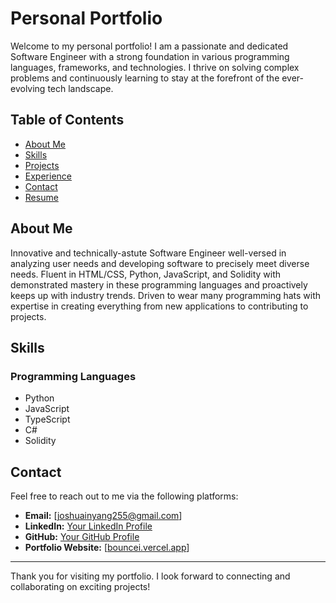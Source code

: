 # Personal Portfolio

Welcome to my personal portfolio! I am a passionate and dedicated Software Engineer with a strong foundation in various programming languages, frameworks, and technologies. I thrive on solving complex problems and continuously learning to stay at the forefront of the ever-evolving tech landscape.

## Table of Contents

- [About Me](#about-me)
- [Skills](#skills)
- [Projects](#projects)
- [Experience](#experience)
- [Contact](#education)
- [Resume](#certifications)

## About Me

Innovative and technically-astute Software Engineer well-versed in analyzing user needs and developing software to precisely meet diverse needs. Fluent in HTML/CSS, Python, JavaScript, and Solidity with demonstrated mastery in these programming languages and proactively keeps up with industry trends. Driven to wear many programming hats with expertise in creating everything from new applications to contributing to projects.

## Skills

### Programming Languages

- Python
- JavaScript
- TypeScript
- C#
- Solidity

## Contact

Feel free to reach out to me via the following platforms:

- **Email:** [joshuainyang255@gmail.com]
- **LinkedIn:** [Your LinkedIn Profile](https://www.linkedin.com/in/joshua-inyang-2753841b7/)
- **GitHub:** [Your GitHub Profile](https://github.com/bouncei)
- **Portfolio Website:** [[bouncei.vercel.app](https://bouncei.vercel.app/)]

---

Thank you for visiting my portfolio. I look forward to connecting and collaborating on exciting projects!

